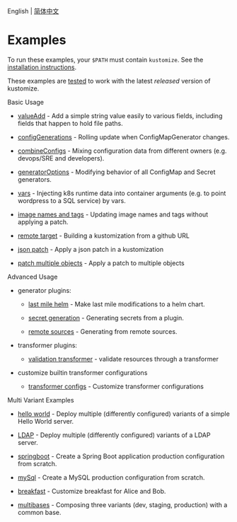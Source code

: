 English | [简体中文](zh/README.md)

# Examples

To run these examples, your `$PATH` must contain `kustomize`.
See the [installation instructions](../docs/INSTALL.md).

These examples are [tested](../travis/kyaml-pre-commit.sh)
to work with the latest _released_ version of kustomize.

Basic Usage

  * [valueAdd](valueAdd.md) - 
    Add a simple string value easily to various fields, including
    fields that happen to hold file paths.
    
  * [configGenerations](configGeneration.md) -
   Rolling update when ConfigMapGenerator changes.

  * [combineConfigs](combineConfigs.md) -
   Mixing configuration data from different owners
   (e.g. devops/SRE and developers).

  * [generatorOptions](generatorOptions.md) -
   Modifying behavior of all ConfigMap and Secret generators.

  * [vars](wordpress/README.md) - Injecting k8s runtime data into
     container arguments (e.g. to point wordpress to a SQL service) by vars.

  * [image names and tags](image.md) - Updating image names and tags without applying a patch.

  * [remote target](remoteBuild.md) - Building a kustomization from a github URL

  * [json patch](jsonpatch.md) - Apply a json patch in a kustomization

  * [patch multiple objects](patchMultipleObjects.md) - Apply a patch to multiple objects

Advanced Usage

- generator plugins:

   * [last mile helm](chart.md) - Make last mile modifications to
     a helm chart.

   * [secret generation](secretGeneratorPlugin.md) - Generating secrets from a plugin.

   * [remote sources](goGetterGeneratorPlugin.md) - Generating from remote sources.

- transformer plugins:
   * [validation transformer](validationTransformer/README.md) -
   validate resources through a transformer

- customize builtin transformer configurations

   * [transformer configs](transformerconfigs/README.md) - Customize transformer configurations


Multi Variant Examples

  * [hello world](helloWorld/README.md) - Deploy multiple
   (differently configured) variants of a simple Hello
   World server.

  * [LDAP](ldap/README.md) - Deploy multiple
     (differently configured) variants of a LDAP server.

  * [springboot](springboot/README.md) - Create a Spring Boot
   application production configuration from scratch.

  * [mySql](mySql/README.md) - Create a MySQL production
   configuration from scratch.

  * [breakfast](breakfast.md) - Customize breakfast for
     Alice and Bob.

  * [multibases](multibases/README.md) - Composing three variants (dev, staging, production) with a common base.
